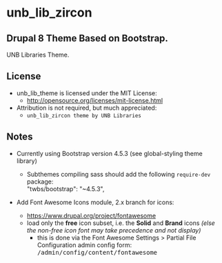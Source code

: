 # unb_lib_zircon
## Drupal 8 Theme Based on Bootstrap.

UNB Libraries Theme.

## License
- unb_lib_theme is licensed under the MIT License:
  - http://opensource.org/licenses/mit-license.html
- Attribution is not required, but much appreciated:
  - `unb_lib_zircon theme by UNB Libraries`

## Notes
- Currently using Bootstrap version 4.5.3 (see global-styling theme library)
  - Subthemes compiling sass should add the following `require-dev` package:  
    "twbs/bootstrap": "~4.5.3",

- Add Font Awesome Icons module, 2.x branch for icons:
  - https://www.drupal.org/project/fontawesome
  - load only the <b>free</b> icon subset, i.e. the <b>Solid</b> and <b>Brand</b> icons <i>(else the non-free icon font
    may take precedence and not display)</i>
     - this is done via the Font Awesome Settings > Partial File Configuration admin config form:
       <kbd>/admin/config/content/fontawesome</kbd>
